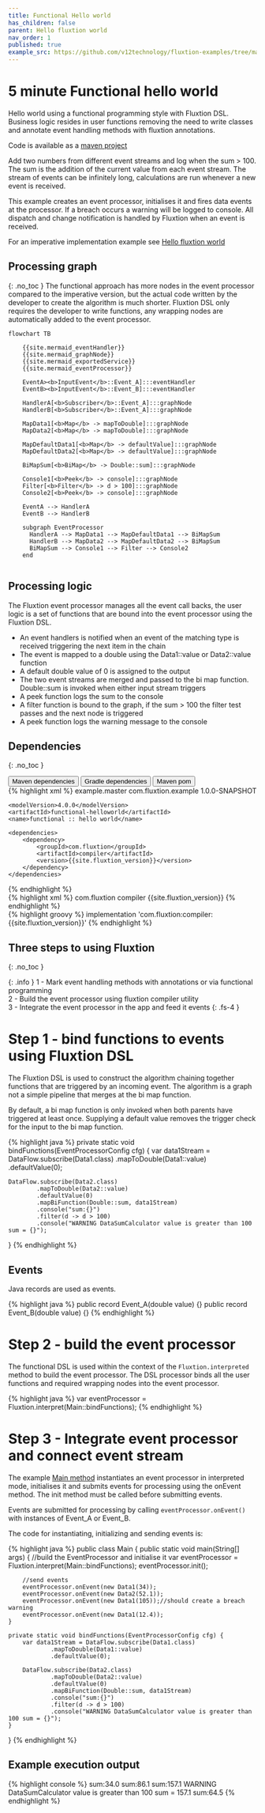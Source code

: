 ```yaml
---
title: Functional Hello world
has_children: false
parent: Hello fluxtion world
nav_order: 1
published: true
example_src: https://github.com/v12technology/fluxtion-examples/tree/main/functional-helloworld/src/main/java/com/fluxtion/example/functional/helloworld
---
```


# 5 minute Functional hello world 

Hello world using a functional programming style with Fluxtion DSL. Business logic resides in user functions removing
the need to write classes and annotate event handling methods with fluxtion annotations. 

Code is available as a [maven project]({{page.example_src}})

Add two numbers from different event streams and log when the sum > 100.
The sum is the addition of the current value from each event stream. The stream of events can be infinitely long,
calculations are run whenever a new event is received.

This example creates an event processor, initialises it and fires data events at the processor. If a breach occurs
a warning will be logged to console. All dispatch and change notification is handled by Fluxtion when an event is
received.

For an imperative implementation example see [Hello fluxtion world](helloworld_imperative)

## Processing graph
{: .no_toc }
The functional approach has more nodes in the event processor compared to the imperative version, but the actual code 
written by the developer to create the algorithm is much shorter. Fluxtion DSL only requires the developer to write 
functions, any wrapping nodes are automatically added to the event processor.

```mermaid
flowchart TB

    {{site.mermaid_eventHandler}}
    {{site.mermaid_graphNode}}
    {{site.mermaid_exportedService}}
    {{site.mermaid_eventProcessor}}
    
    EventA><b>InputEvent</b>::Event_A]:::eventHandler 
    EventB><b>InputEvent</b>::Event_B]:::eventHandler 
    
    HandlerA[<b>Subscriber</b>::Event_A]:::graphNode 
    HandlerB[<b>Subscriber</b>::Event_A]:::graphNode 
    
    MapData1[<b>Map</b> -> mapToDouble]:::graphNode 
    MapData2[<b>Map</b> -> mapToDouble]:::graphNode 
    
    MapDefaultData1[<b>Map</b> -> defaultValue]:::graphNode 
    MapDefaultData2[<b>Map</b> -> defaultValue]:::graphNode 
    
    BiMapSum[<b>BiMap</b> -> Double::sum]:::graphNode 
    
    Console1[<b>Peek</b> -> console]:::graphNode 
    Filter[<b>Filter</b> -> d > 100]:::graphNode 
    Console2[<b>Peek</b> -> console]:::graphNode 
    
    EventA --> HandlerA
    EventB --> HandlerB
    
    subgraph EventProcessor
      HandlerA --> MapData1 --> MapDefaultData1 --> BiMapSum
      HandlerB --> MapData2 --> MapDefaultData2 --> BiMapSum
      BiMapSum --> Console1 --> Filter --> Console2
    end
    
```

## Processing logic
The Fluxtion event processor manages all the event call backs, the user logic is a set of functions that are bound into
the event processor using the Fluxtion DSL.

* An event handlers is notified when an event of the matching type is received triggering the next item in the chain
* The event is mapped to a double using the Data1::value or Data2::value function
* A default double value of 0 is assigned to the output
* The two event streams are merged and passed to the bi map function. Double::sum is invoked when either input stream triggers
* A peek function logs the sum to the console
* A filter function is bound to the graph, if the sum > 100 the filter test passes and the next node is triggered
* A peek function logs the warning message to the console


## Dependencies
{: .no_toc }

<div class="tab">
  <button class="tablinks" onclick="openTab(event, 'Maven')" id="defaultOpen">Maven dependencies</button>
  <button class="tablinks" onclick="openTab(event, 'Gradle')">Gradle dependencies</button>
  <button class="tablinks" onclick="openTab(event, 'pom_xml')">Maven pom</button>
</div>

<div id="pom_xml" class="tabcontent">
<div markdown="1">
{% highlight xml %}
<?xml version="1.0" encoding="UTF-8"?>
<project xmlns="http://maven.apache.org/POM/4.0.0"
xmlns:xsi="http://www.w3.org/2001/XMLSchema-instance"
xsi:schemaLocation="http://maven.apache.org/POM/4.0.0 http://maven.apache.org/xsd/maven-4.0.0.xsd">
    <parent>
        <artifactId>example.master</artifactId>
        <groupId>com.fluxtion.example</groupId>
        <version>1.0.0-SNAPSHOT</version>
    </parent>

    <modelVersion>4.0.0</modelVersion>
    <artifactId>functional-helloworld</artifactId>
    <name>functional :: hello world</name>

    <dependencies>
        <dependency>
            <groupId>com.fluxtion</groupId>
            <artifactId>compiler</artifactId>
            <version>{{site.fluxtion_version}}</version>
        </dependency>
    </dependencies>
</project>
{% endhighlight %}
</div>
</div>

<div id="Maven" class="tabcontent">
<div markdown="1">
{% highlight xml %}
    <dependencies>
        <dependency>
            <groupId>com.fluxtion</groupId>
            <artifactId>compiler</artifactId>
            <version>{{site.fluxtion_version}}</version>
        </dependency>
    </dependencies>
{% endhighlight %}
</div>
</div>

<div id="Gradle" class="tabcontent">
<div markdown="1">
{% highlight groovy %}
implementation 'com.fluxtion:compiler:{{site.fluxtion_version}}'
{% endhighlight %}
</div>
</div>

## Three steps to using Fluxtion
{: .no_toc }

{: .info }
1 - Mark event handling methods with annotations or via functional programming<br>
2 - Build the event processor using fluxtion compiler utility<br>
3 - Integrate the event processor in the app and feed it events
{: .fs-4 }


# Step 1 - bind functions to events using Fluxtion DSL

The Fluxtion DSL is used to construct the algorithm chaining together functions that are triggered by an incoming event.
The algorithm is a graph not a simple pipeline that merges at the bi map function. 

By default, a bi map function is only invoked when both parents have triggered at least once. Supplying a default 
value removes the trigger check for the input to the bi map function.

{% highlight java %}
private static void bindFunctions(EventProcessorConfig cfg) {
    var data1Stream = DataFlow.subscribe(Data1.class)
            .mapToDouble(Data1::value)
            .defaultValue(0);

    DataFlow.subscribe(Data2.class)
            .mapToDouble(Data2::value)
            .defaultValue(0)
            .mapBiFunction(Double::sum, data1Stream)
            .console("sum:{}")
            .filter(d -> d > 100)
            .console("WARNING DataSumCalculator value is greater than 100 sum = {}");
}
{% endhighlight %}

## Events

Java records are used as events.

{% highlight java %}
public record Event_A(double value) {}
public record Event_B(double value) {}
{% endhighlight %}

# Step 2 - build the event processor

The functional DSL is used within the context of the `Fluxtion.interpreted` method to build the event processor. The
DSL processor binds all the user functions and required wrapping nodes into the event processor.

{% highlight java %}
var eventProcessor = Fluxtion.interpret(Main::bindFunctions);
{% endhighlight %}


# Step 3 - Integrate event processor and connect event stream

The example [Main method]({{page.example_src}}/Main.java) instantiates an event processor in interpreted mode, initialises it and submits events for
processing using the onEvent method. The init method must be called before submitting events. 

Events are submitted for processing by calling `eventProcessor.onEvent()` with instances of Event_A or Event_B.

The code for instantiating, initializing and sending events is:

{% highlight java %}
public class Main {
    public static void main(String[] args) {
        //build the EventProcessor and initialise it
        var eventProcessor = Fluxtion.interpret(Main::bindFunctions);
        eventProcessor.init();

        //send events
        eventProcessor.onEvent(new Data1(34));
        eventProcessor.onEvent(new Data2(52.1));
        eventProcessor.onEvent(new Data1(105));//should create a breach warning
        eventProcessor.onEvent(new Data1(12.4));
    }

    private static void bindFunctions(EventProcessorConfig cfg) {
        var data1Stream = DataFlow.subscribe(Data1.class)
                .mapToDouble(Data1::value)
                .defaultValue(0);
    
        DataFlow.subscribe(Data2.class)
                .mapToDouble(Data2::value)
                .defaultValue(0)
                .mapBiFunction(Double::sum, data1Stream)
                .console("sum:{}")
                .filter(d -> d > 100)
                .console("WARNING DataSumCalculator value is greater than 100 sum = {}");
    }
}
{% endhighlight %}

## Example execution output

{% highlight console %}
sum:34.0
sum:86.1
sum:157.1
WARNING DataSumCalculator value is greater than 100 sum = 157.1
sum:64.5
{% endhighlight %}


<script>
document.getElementById("defaultOpen").click();
document.getElementById("defaultExample").click();
</script>
